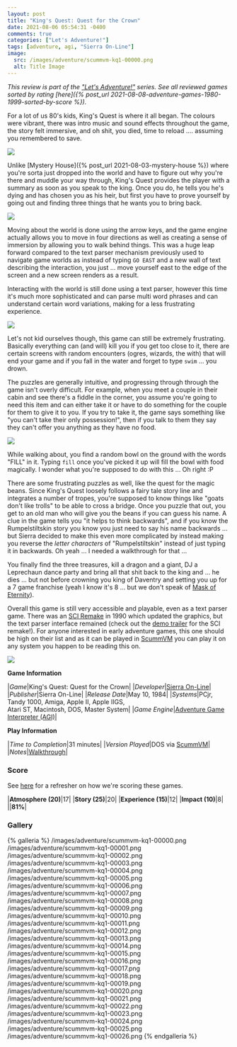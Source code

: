 ```yaml
---
layout: post
title: "King's Quest: Quest for the Crown"
date: 2021-08-06 05:54:31 -0400
comments: true
categories: ["Let's Adventure!"]
tags: [adventure, agi, "Sierra On-Line"]
image:
  src: /images/adventure/scummvm-kq1-00000.png
  alt: Title Image
---
```


_This review is part of the ["Let's Adventure!"](https://www.alexbevi.com/categories/let-s-adventure/) series. See all reviewed games sorted by rating [here]({% post_url 2021-08-08-adventure-games-1980-1999-sorted-by-score %})._

For a lot of us 80's kids, King's Quest is where it all began. The colours were vibrant, there was intro music and sound effects throughout the game, the story felt immersive, and oh shit, you died, time to reload .... assuming you remembered to save.

![](/images/adventure/scummvm-kq1-00001.png)

Unlike [Mystery House]({% post_url 2021-08-03-mystery-house %}) where you're sorta just dropped into the world and have to figure out why you're there and muddle your way through, King's Quest provides the player with a summary as soon as you speak to the king. Once you do, he tells you he's dying and has chosen you as his heir, but first you have to prove yourself by going out and finding three things that he wants you to bring back.

![](/images/adventure/scummvm-kq1-00003.png)

Moving about the world is done using the arrow keys, and the game engine actually allows you to move in four directions as well as creating a sense of immersion by allowing you to walk behind things. This was a huge leap forward compared to the text parser mechanism previously used to navigate game worlds as instead of typing `GO EAST` and a new wall of text describing the interaction, you just ... move yourself east to the edge of the screen and a new screen renders as a result.

Interacting with the world is still done using a text parser, however this time it's much more sophisticated and can parse multi word phrases and can understand certain word variations, making for a less frustrating experience.

![](/images/adventure/scummvm-kq1-00018.png)

Let's not kid ourselves though, this game can still be extremely frustrating. Basically everything can (and will) kill you if you get too close to it, there are certain screens with random encounters (ogres, wizards, the with) that will end your game and if you fall in the water and forget to type `swim` ... you drown.

The puzzles are generally intuitive, and progressing through through the game isn't overly difficult. For example, when you meet a couple in their cabin and see there's a fiddle in the corner, you assume you're going to need this item and can either take it or have to do something for the couple for them to give it to you. If you try to take it, the game says something like "you can't take their only possession!", then if you talk to them they say they can't offer you anything as they have no food.

![](/images/adventure/scummvm-kq1-00014.png)

While walking about, you find a random bowl on the ground with the words "FILL" in it. Typing `fill` once you've picked it up will fill the bowl with food magically. I wonder what you're supposed to do with this ... Oh right :P

There are some frustrating puzzles as well, like the quest for the magic beans. Since King's Quest loosely follows a fairy tale story line and integrates a number of tropes, you're supposed to know things like "goats don't like trolls" to be able to cross a bridge. Once you puzzle that out, you get to an old man who will give you the beans if you can guess his name. A clue in the game tells you "it helps to think backwards", and if you know the Rumpelstiltskin story you know you just need to say his name backwards ... but Sierra decided to make this even more complicated by instead making you reverse the _letter characters_ of "Rumpelstiltskin" instead of just typing it in backwards. Oh yeah ... I needed a walkthrough for that ...

You finally find the three treasures, kill a dragon and a giant, DJ a Leprechaun dance party and bring all that shit back to the king and ... he dies ... but not before crowning you king of Daventry and setting you up for a 7 game franchise (yeah I know it's 8 ... but we don't speak of [Mask of Eternity](https://en.wikipedia.org/wiki/King%27s_Quest:_Mask_of_Eternity)).

Overall this game is still very accessible and playable, even as a text parser game. There was an [SCI Remake](http://sciwiki.sierrahelp.com//index.php?title=King%27s_Quest_I:_The_Quest_for_the_Crown_(SCI_remake)) in 1990 which updated the graphics, but the text parser interface remained (check out the [demo trailer](https://www.youtube.com/watch?v=9DI6n08mj_g) for the SCI remake!). For anyone interested in early adventure games, this one should be high on their list and as it can be played in [ScummVM](https://www.scummvm.org/) you can play it on any system you happen to be reading this on.

![](/images/adventure/scummvm-kq1-00026.png)

**Game Information**

|*Game*|King's Quest: Quest for the Crown|
|*Developer*|[Sierra On-Line](https://en.wikipedia.org/wiki/Sierra_Entertainment)|
|*Publisher*|Sierra On-Line|
|*Release Date*|May 10, 1984|
|*Systems*|PCjr, Tandy 1000, Amiga, Apple II, Apple IIGS,<br>Atari ST, Macintosh, DOS, Master System|
|*Game Engine*|[Adventure Game Interpreter (AGI)](https://wiki.scummvm.org/index.php?title=AGI)|

**Play Information**

|*Time to Completion*|31 minutes|
|*Version Played*|DOS via [ScummVM](https://www.scummvm.org/)|
|*Notes*|[Walkthrough](http://gamerwalkthroughs.com/kings-quest-1/)|

### Score

See [here](https://www.alexbevi.com/blog/2021/07/28/adventure-games-1980-1999/#scoring) for a refresher on how we're scoring these games.

|**Atmosphere (20)**|17|
|**Story (25)**|20|
|**Experience (15)**|12|
|**Impact (10)**|8|
||**81%**|

### Gallery

{% galleria %}
/images/adventure/scummvm-kq1-00000.png
/images/adventure/scummvm-kq1-00001.png
/images/adventure/scummvm-kq1-00002.png
/images/adventure/scummvm-kq1-00003.png
/images/adventure/scummvm-kq1-00004.png
/images/adventure/scummvm-kq1-00005.png
/images/adventure/scummvm-kq1-00006.png
/images/adventure/scummvm-kq1-00007.png
/images/adventure/scummvm-kq1-00008.png
/images/adventure/scummvm-kq1-00009.png
/images/adventure/scummvm-kq1-00010.png
/images/adventure/scummvm-kq1-00011.png
/images/adventure/scummvm-kq1-00012.png
/images/adventure/scummvm-kq1-00013.png
/images/adventure/scummvm-kq1-00014.png
/images/adventure/scummvm-kq1-00015.png
/images/adventure/scummvm-kq1-00016.png
/images/adventure/scummvm-kq1-00017.png
/images/adventure/scummvm-kq1-00018.png
/images/adventure/scummvm-kq1-00019.png
/images/adventure/scummvm-kq1-00020.png
/images/adventure/scummvm-kq1-00021.png
/images/adventure/scummvm-kq1-00022.png
/images/adventure/scummvm-kq1-00023.png
/images/adventure/scummvm-kq1-00024.png
/images/adventure/scummvm-kq1-00025.png
/images/adventure/scummvm-kq1-00026.png
{% endgalleria %}